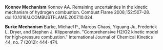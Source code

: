 
**Konnov Mechanism** Konnov AA. Remaining uncertainties in the kinetic mechanism of hydrogen combustion. Combust Flame 2008;152:507–28. doi:10.1016/J.COMBUSTFLAME.2007.10.024.

**Burke Mechanism** Burke, Michael P., Marcos Chaos, Yiguang Ju, Frederick L. Dryer, and Stephen J. Klippenstein. "Comprehensive H2/O2 kinetic model for high‐pressure combustion." International Journal of Chemical Kinetics 44, no. 7 (2012): 444-474.